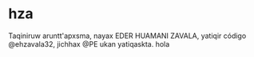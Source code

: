 # hza
Taqiniruw aruntt'apxsma, nayax EDER HUAMANI ZAVALA, yatiqir código @ehzavala32, jichhax @PE ukan yatiqaskta. hola
